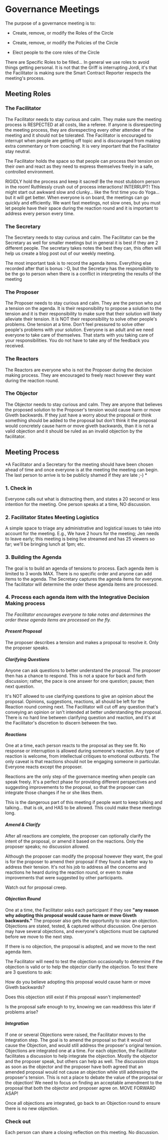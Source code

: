 # Governance Meetings

The purpose of a governance meeting is to:

- Create, remove, or modify the Roles of the Circle

- Create, remove, or modify the Policies of the Circle

- Elect people to the core roles of the Circle

There are Specific Roles to be filled… In general we use roles to avoid things getting personal. It is not that the Griff is interrupting Jordi, it's that the Facilitator is making sure the Smart Contract Reporter respects the meeting's process.

## Meeting Roles

### The Facilitator

The Facilitator needs to stay curious and calm. They make sure the meeting process is RESPECTED at all costs, like a referee. If anyone is disrespecting the meeting process, they are disrespecting every other attendee of the meeting and it should not be tolerated. The Facilitator is encouraged to interrupt when people are getting off topic and is discouraged from making extra commentary or from coaching. It is very important that the Facilitator stay neutral.   

The Facilitator holds the space so that people can process their tension on their own and react as they need to express themselves freely in a safe, controlled environment.

RIGIDLY hold the process and keep it sacred! Be the most stubborn person in the room!
Ruthlessly crush out of process interactions! INTERRUPT! This might start out awkward slow and clunky… like the first time you do Yoga… but it will get better. When everyone is on board, the meetings can go quickly and efficiently. We want fast meetings, not slow ones, but you must let people have their space during the reaction round and it is important to address every person every time.

### The Secretary  

The Secretary needs to stay curious and calm. The Facilitator can be the Secretary as well for smaller meetings but in general it is best if they are 2 different people. The secretary takes notes the best they can, this often will help us create a blog post out of our weekly meeting.

The most important task is to record the agenda items. Everything else recorded after that is bonus :-D, but the Secretary has the responsibility to be the go to person when there is a conflict in interpreting the results of the meeting

### The Proposer  

The Proposer needs to stay curious and calm. They are the person who put a tension on the agenda. It is their responsibility to propose a solution to the tension and it is their responsibility to make sure that their solution will likely alleviate their tension. It is NOT their responsibility to solve other people's problems. One tension at a time. Don't feel pressured to solve other people's problems with your solution. Everyone is an adult and we need everyone to take care of themselves. That starts with you taking care of your responsibilities. You do not have to take any of the feedback you received.  

### The Reactors  

The Reactors are everyone who is not the Proposer during the decision making process. They are encouraged to freely react however they want during the reaction round.

### The Objector  

The Objector needs to stay curious and calm. They are anyone that believes the proposed solution to the Proposer's tension would cause harm or move Giveth backwards. If they just have a worry about the proposal or think something should be added to the proposal but don't think it the proposal would concretely cause harm or move giveth backwards, than it is not a valid objection and it should be ruled as an invalid objection by the facilitator.  


## Meeting Process


*A Facilitator and a Secretary for the meeting should have been chosen ahead of time and once everyone is at the meeting the meeting can begin. The last person to arrive is to be publicly shamed if they are late ;-)
*


### **1. Check in**

Everyone calls out what is distracting them, and states a 20 second or less intention for the meeting. One person speaks at a time, NO discussion.


### **2. Facilitator States Meeting Logistics**

A simple space to triage any administrative and logistical issues to take into account for the meeting. E.g., We have 2 hours for the meeting; Jen needs to leave early; this meeting is being live streamed and has 25 viewers so far; we'll be bringing lunch at 1pm; etc.


### **3. Building the Agenda**

The goal is to build an agenda of tensions to process. Each agenda item is limited to 3 words MAX. There is no specific order and anyone can add items to the agenda. The Secretary captures the agenda items for everyone. The facilitator will determine the order these agenda items are processed.


### **4. Process each agenda item with the Integrative Decision Making process**


*The Facilitator encourages everyone to take notes and determines the order these agenda items are processed on the fly.*

#### *Present Proposal*

The proposer describes a tension and makes a proposal to resolve it. Only the proposer speaks.


#### *Clarifying Questions*

Anyone can ask questions to better understand the proposal. The proposer then has a chance to respond. This is not a space for back and forth discussion; rather, the pace is one answer for one question; pause; then next question.

It's NOT allowed to use clarifying questions to give an opinion about the proposal. Opinions, suggestions, reactions, all should be left for the Reaction round coming next. The Facilitator will cut off any question that's conveying an opinion or isn't intended at better understanding the proposal. There is no hard line between clarifying question and reaction, and it's at the Facilitator's discretion to discern between the two.


#### *Reactions*

One at a time, each person reacts to the proposal as they see fit. No response or interruption is allowed during someone's reaction. Any type of reaction is welcome, from intellectual critiques to emotional outbursts. The only caveat is that reactions should not be engaging someone in particular. Everyone reacts except the proposer.

Reactions are the only step of the governance meeting when people can speak freely. It's a perfect phase for providing different perspectives and suggesting improvements to the proposal, so that the proposer can integrate those changes if he or she likes them.

This is the dangerous part of this meeting if people want to keep talking and talking… that is ok, and HAS to be allowed. This could make these meetings long.


#### *Amend & Clarify*

After all reactions are complete, the proposer can optionally clarify the intent of the proposal, or amend it based on the reactions. Only the proposer speaks; no discussion allowed.

Although the proposer can modify the proposal however they want, the goal is for the proposer to amend their proposal if they found a better way to address their tension. It's not his job to address all the concerns and reactions he heard during the reaction round, or even to make improvements that were suggested by other participants.

Watch out for proposal creep.


#### *Objection Round*

One at a time, the Facilitator asks each participant if they see **"any reason why adopting this proposal would cause harm or move Giveth backwards."**  The proposer also gets the opportunity to raise an objection. Objections are stated, tested, & captured without discussion. One person may have several objections, and everyone's objections must be captured before we move to the next step.

If there is no objection, the proposal is adopted, and we move to the next agenda item.

The Facilitator will need to test the objection occasionally to determine if the objection is valid or to help the objector clarify the objection. To test there are 3 questions to ask:

How do you believe adopting this proposal would cause harm or move Giveth backwards?

Does this objection still exist if this proposal wasn't implemented?

Is the proposal safe enough to try, knowing we can readdress this later if problems arise?



#### *Integration*

If one or several Objections were raised, the Facilitator moves to the Integration step. The goal is to amend the proposal so that it would not cause the Objection, and would still address the proposer's original tension. Objections are integrated one at a time. For each objection, the Facilitator facilitates a discussion to help integrate the objection. Mostly the objector and the proposer speak, but others can help as well. The discussion stops as soon as the objector and the proposer have both agreed that an amended proposal would not cause an objection while still addressing the proposer's tension. This is not a place to debate the value of the proposal or the objection! We need to focus on finding an acceptable amendment to the proposal that both the objector and proposer agree on. MOVE FORWARD ASAP!   

Once all objections are integrated, go back to an Objection round to ensure there is no new objection.


### Check out

Each person can share a closing reflection on this meeting. No discussion.

